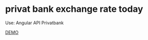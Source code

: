 # privat bank exchange rate today

Use:
Angular
API Privatbank

[DEMO](https://feliciter.github.io/pbexchangeratetoday/) 



